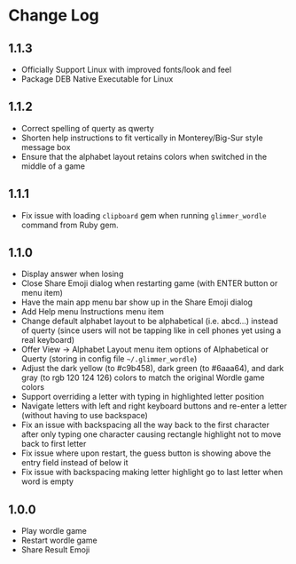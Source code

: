 # Change Log

## 1.1.3

- Officially Support Linux with improved fonts/look and feel
- Package DEB Native Executable for Linux

## 1.1.2

- Correct spelling of querty as qwerty
- Shorten help instructions to fit vertically in Monterey/Big-Sur style message box
- Ensure that the alphabet layout retains colors when switched in the middle of a game

## 1.1.1

- Fix issue with loading `clipboard` gem when running `glimmer_wordle` command from Ruby gem.

## 1.1.0

- Display answer when losing
- Close Share Emoji dialog when restarting game (with ENTER button or menu item)
- Have the main app menu bar show up in the Share Emoji dialog
- Add Help menu Instructions menu item
- Change default alphabet layout to be alphabetical (i.e. abcd...) instead of querty (since users will not be tapping like in cell phones yet using a real keyboard)
- Offer View -> Alphabet Layout menu item options of Alphabetical or Querty (storing in config file `~/.glimmer_wordle`)
- Adjust the dark yellow (to #c9b458), dark green (to #6aaa64), and dark gray (to rgb 120 124 126) colors to match the original Wordle game colors
- Support overriding a letter with typing in highlighted letter position
- Navigate letters with left and right keyboard buttons and re-enter a letter (without having to use backspace)
- Fix an issue with backspacing all the way back to the first character after only typing one character causing rectangle highlight not to move back to first letter
- Fix issue where upon restart, the guess button is showing above the entry field instead of below it
- Fix issue with backspacing making letter highlight go to last letter when word is empty

## 1.0.0

- Play wordle game
- Restart wordle game
- Share Result Emoji
